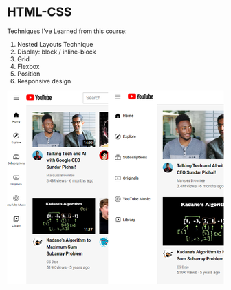 # HTML-CSS

Techniques I've Learned from this course:
1. Nested Layouts Technique
2. Display: block / inline-block
3. Grid
4. Flexbox
5. Position
6. Responsive design

![Screenshot](responsive-sidebar.png)
